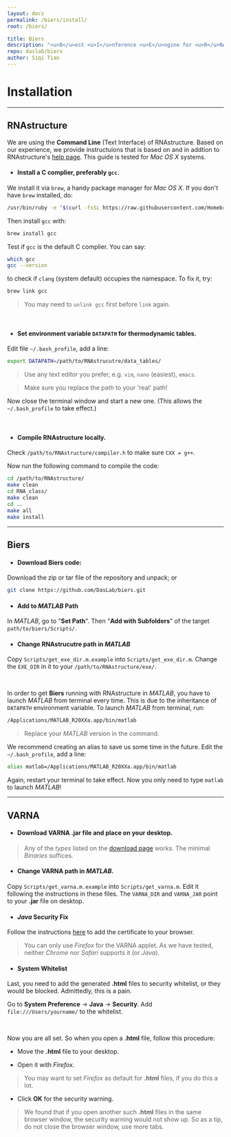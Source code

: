 ```yaml
---
layout: docs
permalink: /biers/install/
root: /biers/

title: Biers
description: "<u>B</u>est <u>I</u>nference <u>E</u>ngine for <u>R</u>NA <u>S</u>tructure"
repo: daslab/biers
author: Siqi Tian
---
```


# Installation

<hr/>

## RNAstructure

We are using the **Command Line** (Text Interface) of RNAstructure. Based on our experience, we provide instructuions that is based on and in addtion to RNAstructure's [help page](http://rna.urmc.rochester.edu/Text/index.html). This guide is tested for _Mac OS X_ systems.

* #### Install a C complier, preferably `gcc`. 

We install it via `brew`, a handy package manager for _Mac OS X_. If you don't have `brew` installed, do:

```bash
/usr/bin/ruby -e "$(curl -fsSL https://raw.githubusercontent.com/Homebrew/install/master/install)"
```

Then install `gcc` with:

```bash
brew install gcc
```

Test if `gcc` is the default C complier. You can say:

```bash
which gcc
gcc --version
```

to check if `clang` (system default) occupies the namespace. To fix it, try:

```bash
brew link gcc
```

> You may need to `unlink gcc` first before `link` again.

<br/>

* #### Set environment variable `DATAPATH` for thermodynamic tables.

Edit file `~/.bash_profile`, add a line:

```bash
export DATAPATH=/path/to/RNAstrucutre/data_tables/
```

> Use any text editor you prefer, e.g. `vim`, `nano` (easiest), `emacs`.

> Make sure you replace the path to your 'real' path!

Now close the terminal window and start a new one. (This allows the `~/.bash_profile` to take effect.)

<br/>

* #### Compile RNAstructure locally.

Check `/path/to/RNAstructure/compiler.h` to make sure `CXX = g++`.

Now run the following command to compile the code:

```bash
cd /path/to/RNAstructure/
make clean
cd RNA_class/
make clean
cd ..
make all
make install
```

<hr/>

## Biers

* #### Download **Biers** code:

Download the zip or tar file of the repository and unpack; or 

```bash
git clone https://github.com/DasLab/biers.git
```

* #### Add to _MATLAB_ **Path**

In *MATLAB*, go to "**Set Path**". Then "**Add with Subfolders**" of the target `path/to/biers/Scripts/`.

* #### Change RNAstrucutre path in _MATLAB_

Copy `Scripts/get_exe_dir.m.example` into `Scripts/get_exe_dir.m`. Change the `EXE_DIR` in it to your `/path/to/RNAstructure/exe/`.

<br/>

In order to get **Biers** running with RNAstructure in _MATLAB_, you have to launch _MATLAB_ from terminal every time. This is due to the inheritance of `DATAPATH` environment variable. To launch _MATLAB_ from terminal, run:

```bash
/Applications/MATLAB_R20XXa.app/bin/matlab
```

> Replace your _MATLAB_ version in the command.

We recommend creating an alias to save us some time in the future. Edit the `~/.bash_profile`, add a line:

```bash
alias matlab=/Applications/MATLAB_R20XXa.app/bin/matlab
```

Again, restart your terminal to take effect. Now you only need to type `matlab` to launch _MATLAB_!

<hr/>

## VARNA

* #### Download VARNA **.jar** file and place on your desktop.

> Any of the _types_ listed on the [download page](http://varna.lri.fr/index.php?lang=en&page=downloads&css=varna) works. The minimal _Binaries_ suffices.

* #### Change VARNA path in _MATLAB_.

Copy `Scripts/get_varna.m.example` into `Scripts/get_varna.m`. Edit it following the instructions in these files. The `VARNA_DIR` and `VARNA_JAR` point to your **.jar** file on desktop.

* #### _Java_ Security Fix

Follow the instructions [here](http://varna.lri.fr/index.php?lang=en&page=securityfix&css=varna) to add the certificate to your browser.

> You can only use _Firefox_ for the VARNA applet. As we have tested, neither _Chrome_ nor _Safari_ supports it (or _Java_).

* #### System Whitelist

Last, you need to add the generated **.html** files to security whitelist, or they would be blocked. Admittedly, this is a pain.

Go to **System Preference** -> **Java** -> **Security**. Add 
`file:///Users/yourname/` to the whitelist.

<br/>

Now you are all set. So when you open a **.html** file, follow this procedure:

* Move the **.html** file to your desktop.

* Open it with _Firefox_. 

> You may want to set _Firefox_ as default for **.html** files, if you do this a lot.

* Click **OK** for the security warning.

> We found that if you open another such **.html** files in the same browser window, the security warning would not show up. So as a tip, do not close the browser window, use more tabs.



